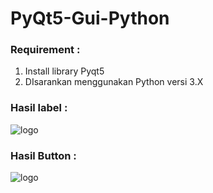 # PyQt5-Gui-Python

### Requirement :

1. Install library Pyqt5
2. DIsarankan menggunakan Python versi 3.X


### Hasil label :

![logo](https://i.ibb.co/fpqQjzF/label1.png)

### Hasil Button : 

![logo](https://i.ibb.co/fpqQjzF/button1.png)
